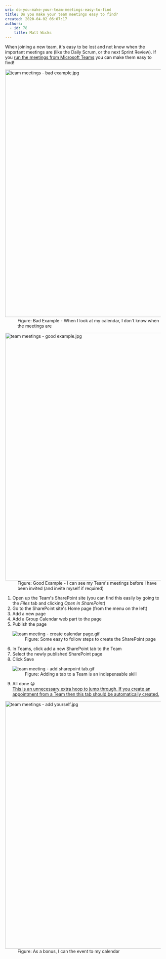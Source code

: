 ```yaml
---
uri: do-you-make-your-team-meetings-easy-to-find
title: Do you make your team meetings easy to find?
created: 2020-04-02 06:07:17
authors:
  - id: 78
    title: Matt Wicks
---
```





<span class='intro'> ​When joining a new team, it's easy to be lost and not know when the important meetings are (like the Daily Scrum, or the next Sprint Review). If you 
<a href="/_layouts/15/FIXUPREDIRECT.ASPX?WebId=3dfc0e07-e23a-4cbb-aac2-e778b71166a2&amp;TermSetId=07da3ddf-0924-4cd2-a6d4-a4809ae20160&amp;TermId=91a6a999-29d4-4903-8b7a-16fddd976d65">run the meetings from Microsoft Teams</a>&#160;you can make them easy to find! 
<dl class="badImage"><dt>​
      <img src="/SiteAssets/do-you-make-your-team-meetings-easy-to-find/team%20meetings%20-%20bad%20example.jpg" alt="team meetings - bad example.jpg" style="width&#58;800px;" />
      <br>
   </dt><dd>​Figure&#58; Bad Example - When I look at my calendar, I don't know when the meetings are</dd></dl><dl class="goodImage"><dt>
      <img src="/SiteAssets/do-you-make-your-team-meetings-easy-to-find/team%20meetings%20-%20good%20example.jpg" alt="team meetings - good example.jpg" style="width&#58;800px;" /> 
   </dt><dd>​Figure&#58; Good Example - I can see my Team's meetings before I have been invited (and invite myself if required)</dd></dl><ol><li>Open up the Team's SharePoint site (you can find this easily by going to the 
      <i>Files</i> tab and clicking 
      <i>Open in SharePoint</i>)</li><li>Go to the&#160;SharePoint site's Home page (from the menu on the left)<br></li><li>Add a new page<br></li><li>Add a&#160;Group Calendar&#160;web part&#160;to the page<br></li><li>Publish the page<br>
   <dl class="image"><dt><img src="/SiteAssets/do-you-make-your-team-meetings-easy-to-find/team%20meeting%20-%20create%20calendar%20page.gif" alt="team meeting - create calendar page.gif" /> 
      </dt><dd>​Figure&#58; Some easy to follow steps to create the SharePoint page<br></dd></dl> 
   </li><li>In Teams, click&#160;add a new SharePoint&#160;tab to the Team<br></li><li>Select the newly published SharePoint page<br></li><li>Click Save<br>
   <dl class="image"><dt><img src="/SiteAssets/do-you-make-your-team-meetings-easy-to-find/team%20meeting%20-%20add%20sharepoint%20tab.gif" alt="team meeting - add sharepoint tab.gif" /></dt><dd>​Figure&#58; Adding a tab to a Team is an indispensable skill</dd></dl></li><li>All done &#128512;<br><a href="https&#58;//microsoftteams.uservoice.com/forums/555103-public/suggestions/36007027-add-a-team-calendar-to-teams-or-allow-a-project-te">This is an unnecessary extra hoop to jump through. If you create an appointment from a Team then this tab should be automatically created.​</a><br></li></ol><dl class="image"><dt>
      <img src="/SiteAssets/do-you-make-your-team-meetings-easy-to-find/team%20meetings%20-%20add%20yourself.jpg" alt="team meetings - add yourself.jpg" style="width&#58;800px;" />
   </dt><dd>​​Figure&#58; As a bonus, I can the&#160;event to my calendar<br></dd></dl> </span>




